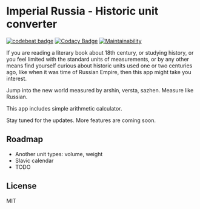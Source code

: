 # Imperial Russia - Historic unit converter

[![codebeat badge](https://codebeat.co/badges/6c7aecaf-b5ce-4dec-b2d3-3e296e5f80e7)](https://codebeat.co/projects/github-com-mikolasan-imperialrussia-master)
[![Codacy Badge](https://api.codacy.com/project/badge/Grade/4e933c7c71ed4d5d88a08382205cbe2b)](https://app.codacy.com/manual/neupokoev-n/ImperialRussia?utm_source=github.com&utm_medium=referral&utm_content=mikolasan/ImperialRussia&utm_campaign=Badge_Grade_Dashboard)
[![Maintainability](https://api.codeclimate.com/v1/badges/82c2c173a30872b4d741/maintainability)](https://codeclimate.com/github/mikolasan/ImperialRussia/maintainability)

If you are reading a literary book about 18th century, or studying history, or you feel limited with the standard units of measurements, or by any other means find yourself curious about historic units used one or two centuries ago, like when it was time of Russian Empire, then this app might take you interest.

Jump into the new world measured by arshin, versta, sazhen. Measure like Russian.

This app includes simple arithmetic calculator.

Stay tuned for the updates. More features are coming soon.

## Roadmap

- Another unit types: volume, weight
- Slavic calendar
- TODO

## License

MIT

